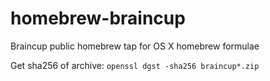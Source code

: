 # homebrew-braincup
Braincup public homebrew tap for OS X homebrew formulae

Get sha256 of archive: ```openssl dgst -sha256 braincup*.zip```
